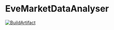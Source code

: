 # EveMarketDataAnalyser
[![BuildArtifact](https://github.com/feonor21/EveMarketDataAnalyser/actions/workflows/OnPullRequestOnMain.yml/badge.svg)](https://github.com/feonor21/EveMarketDataAnalyser/actions/workflows/OnPullRequestOnMain.yml)
